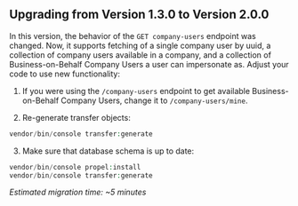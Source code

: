 ## Upgrading from Version 1.3.0 to Version 2.0.0
In this version, the behavior of the `GET company-users` endpoint was changed. Now, it supports fetching of a single company user by uuid, a collection of company users available in a company, and a collection of Business-on-Behalf Company Users a user can impersonate as.
Adjust your code to use new functionality:
1. If you were using the `/company-users` endpoint to get available Business-on-Behalf Company Users, change it to `/company-users/mine`.

1. Re-generate transfer objects:

```php
vendor/bin/console transfer:generate
```

3. Make sure that database schema is up to date:

```php
vendor/bin/console propel:install
vendor/bin/console transfer:generate
```

*Estimated migration time: ~5 minutes*